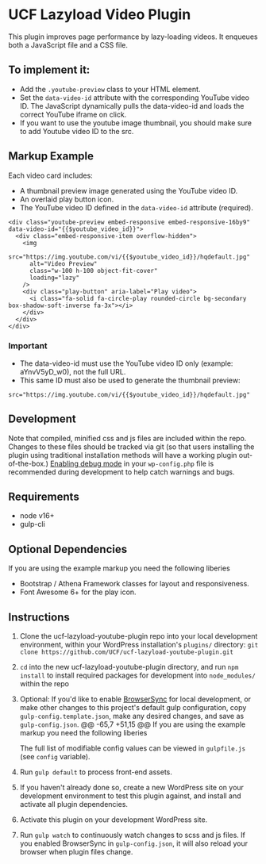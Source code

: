 # UCF Lazyload Video Plugin #
This plugin improves page performance by lazy-loading videos. It enqueues both a JavaScript file and a CSS file.

## To implement it: ##

- Add the ```.youtube-preview``` class to your HTML element.
- Set the ```data-video-id``` attribute with the corresponding YouTube video ID. The JavaScript dynamically pulls the data-video-id and loads the correct YouTube iframe on click.
- If you want to use the youtube image thumbnail, you should make sure to add Youtube video ID to the src.

## Markup Example ##

Each video card includes:
- A thumbnail preview image generated using the YouTube video ID.
- An overlaid play button icon.
- The YouTube video ID defined in the ```data-video-id``` attribute (required).

```
<div class="youtube-preview embed-responsive embed-responsive-16by9" data-video-id="{{$youtube_video_id}}">
  <div class="embed-responsive-item overflow-hidden">
    <img
      src="https://img.youtube.com/vi/{{$youtube_video_id}}/hqdefault.jpg"
      alt="Video Preview"
      class="w-100 h-100 object-fit-cover"
      loading="lazy"
    />
    <div class="play-button" aria-label="Play video">
      <i class="fa-solid fa-circle-play rounded-circle bg-secondary box-shadow-soft-inverse fa-3x"></i>
    </div>
  </div>
</div>
```

### Important ###
- The data-video-id must use the YouTube video ID only (example: aYnvV5yD_w0), not the full URL.
- This same ID must also be used to generate the thumbnail preview:

``` src="https://img.youtube.com/vi/{{$youtube_video_id}}/hqdefault.jpg" ```

## Development ##

Note that compiled, minified css and js files are included within the repo.  Changes to these files should be tracked via git (so that users installing the plugin using traditional installation methods will have a working plugin out-of-the-box.)
[Enabling debug mode](https://codex.wordpress.org/Debugging_in_WordPress) in your `wp-config.php` file is recommended during development to help catch warnings and bugs.

## Requirements ##
* node v16+
* gulp-cli

## Optional Dependencies ##
If you are using the example markup you need the following liberies
* Bootstrap / Athena Framework classes for layout and responsiveness.
* Font Awesome 6+ for the play icon.


## Instructions ##
1. Clone the ucf-lazyload-youtube-plugin repo into your local development environment, within your WordPress installation's `plugins/` directory: `git clone https://github.com/UCF/ucf-lazyload-youtube-plugin.git`
2. `cd` into the new ucf-lazyload-youtube-plugin directory, and run `npm install` to install required packages for development into `node_modules/` within the repo
3. Optional: If you'd like to enable [BrowserSync](https://browsersync.io) for local development, or make other changes to this project's default gulp configuration, copy `gulp-config.template.json`, make any desired changes, and save as `gulp-config.json`.
	@@ -65,7 +51,15 @@ If you are using the example markup you need the following liberies

    The full list of modifiable config values can be viewed in `gulpfile.js` (see `config` variable).
3. Run `gulp default` to process front-end assets.
4. If you haven't already done so, create a new WordPress site on your development environment to test this plugin against, and install and activate all plugin dependencies.
5. Activate this plugin on your development WordPress site.
6. Run `gulp watch` to continuously watch changes to scss and js files. If you enabled BrowserSync in `gulp-config.json`, it will also reload your browser when plugin files change.